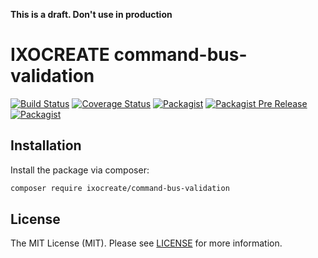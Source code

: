 **This is a draft. Don't use in production**

# IXOCREATE command-bus-validation

[![Build Status](https://travis-ci.org/ixocreate/command-bus-validation.svg?branch=master)](https://travis-ci.org/ixocreate/command-bus-validation)
[![Coverage Status](https://coveralls.io/repos/github/ixocreate/command-bus-validation/badge.svg?branch=develop)](https://coveralls.io/github/ixocreate/command-bus-validation?branch=develop)
[![Packagist](https://img.shields.io/packagist/v/ixocreate/command-bus-validation.svg)](https://packagist.org/packages/ixocreate/command-bus-validation)
[![Packagist Pre Release](https://img.shields.io/packagist/vpre/ixocreate/command-bus-validation.svg)](https://packagist.org/packages/ixocreate/command-bus-validation)
[![Packagist](https://img.shields.io/packagist/l/ixocreate/command-bus-validation.svg)](https://packagist.org/packages/ixocreate/command-bus-validation)

## Installation

Install the package via composer:

```sh
composer require ixocreate/command-bus-validation
```

## License

The MIT License (MIT). Please see [LICENSE](LICENSE) for more information.
